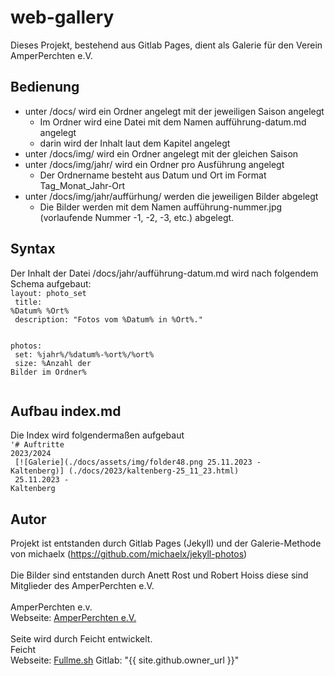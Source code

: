 # web-gallery

Dieses Projekt, bestehend aus Gitlab Pages, dient als Galerie für den Verein AmperPerchten e.V.

## Bedienung

- unter /docs/ wird ein Ordner angelegt mit der jeweiligen Saison angelegt
    - Im Ordner wird eine Datei mit dem Namen aufführung-datum.md angelegt
    - darin wird der Inhalt laut dem Kapitel <Syntax> angelegt
- unter /docs/img/ wird ein Ordner angelegt mit der gleichen Saison
- unter /docs/img/jahr/ wird ein Ordner pro Ausführung angelegt
    - Der Ordnername besteht aus Datum und Ort im Format Tag_Monat_Jahr-Ort
- unter /docs/img/jahr/auffürhung/ werden die jeweiligen Bilder abgelegt
    - Die Bilder werden mit dem Namen aufführung-nummer.jpg (vorlaufende Nummer -1, -2, -3, etc.) abgelegt.

## Syntax

Der Inhalt der Datei /docs/jahr/aufführung-datum.md wird nach folgendem Schema aufgebaut:
</br>
<code>layout: photo_set</br>
title: %Datum% %Ort%</br>
description: "Fotos vom %Datum% in %Ort%."</br>
</br>
photos:</br>
    set: %jahr%/%datum%-%ort%/%ort%</br>
    size: %Anzahl der Bilder im Ordner%</br>
</code>

## Aufbau index.md

Die Index wird folgendermaßen aufgebaut
</br>
<code>'# Auftritte 2023/2024</br>
[![Galerie](./docs/assets/img/folder48.png 25.11.2023 - Kaltenberg)] (./docs/2023/kaltenberg-25_11_23.html)</br>
25.11.2023 - Kaltenberg
</code>

## Autor
Projekt ist entstanden durch Gitlab Pages (Jekyll) und der Galerie-Methode von michaelx (https://github.com/michaelx/jekyll-photos)
</br></br>
Die Bilder sind entstanden durch Anett Rost und Robert Hoiss diese sind Mitglieder des AmperPerchten e.V.
</br></br>
AmperPerchten e.v.</br>
Webseite: [AmperPerchten e.V.](https://www.amperperchten.de)
</br></br>
Seite wird durch Feicht entwickelt.</br>
Feicht</br>
Webseite: [Fullme.sh](https://fullme.sh)
Gitlab: "{{ site.github.owner_url }}" </br>